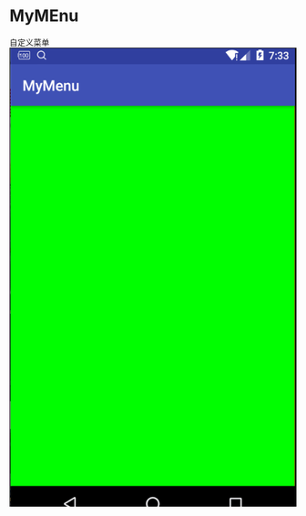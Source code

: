 # MyMEnu
自定义菜单
![Alt text](https://github.com/MiChongGET/MyMEnu/blob/master/%E8%87%AA%E5%AE%9A%E4%B9%89%E8%8F%9C%E5%8D%95.gif)
